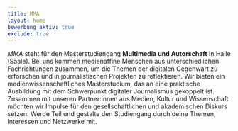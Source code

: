 ```yaml
---
title: MMA
layout: home
bewerbung_aktiv: true
exclude: true
---
```


_MMA_ steht für den Masterstudiengang **Multimedia und Autorschaft** in Halle (Saale). Bei uns kommen medienaffine Menschen aus unterschiedlichen Fachrichtungen zusammen, um die Themen der digitalen Gegenwart zu erforschen und in journalistischen Projekten zu reflektieren. 
Wir bieten ein medienwissenschaftliches Masterstudium, das an eine praktische Ausbildung mit dem Schwerpunkt digitaler Journalismus gekoppelt ist. Zusammen mit unseren Partner:innen aus Medien, Kultur und Wissenschaft möchten wir Impulse für den gesellschaftlichen und akademischen Diskurs setzen. Werde Teil und gestalte den Studiengang durch deine Themen, Interessen und Netzwerke mit. 